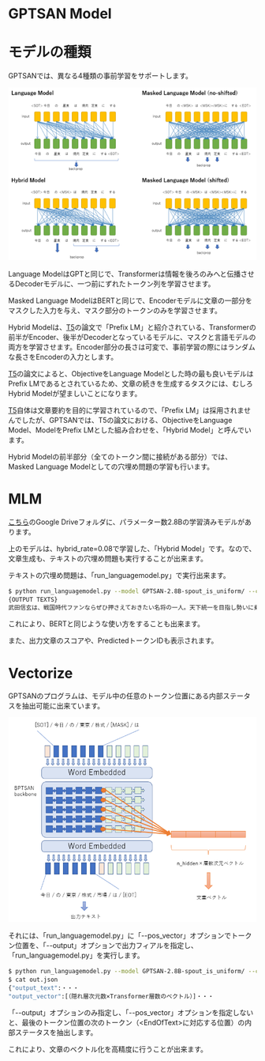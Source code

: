 # GPTSAN Model

# モデルの種類

GPTSANでは、異なる4種類の事前学習をサポートします。

![model](../report/model-type.png)

Language ModelはGPTと同じで、Transformerは情報を後ろのみへと伝播させるDecoderモデルに、一つ前にずれたトークン列を学習させます。

Masked Language ModelはBERTと同じで、Encoderモデルに文章の一部分をマスクした入力を与え、マスク部分のトークンのみを学習させます。

Hybrid Modelは、[T5](https://arxiv.org/abs/1910.10683)の論文で「Prefix LM」と紹介されている、Transformerの前半がEncoder、後半がDecoderとなっているモデルに、マスクと言語モデルの両方を学習させます。Encoder部分の長さは可変で、事前学習の際にはランダムな長さをEncoderの入力とします。

[T5](https://arxiv.org/abs/1910.10683)の論文によると、ObjectiveをLanguage Modelとした時の最も良いモデルはPrefix LMであるとされているため、文章の続きを生成するタスクには、むしろHybrid Modelが望ましいことになります。

[T5](https://arxiv.org/abs/1910.10683)自体は文章要約を目的に学習されているので、「Prefix LM」は採用されませんでしたが、GPTSANでは、T5の論文における、ObjectiveをLanguage Model、ModelをPrefix LMとした組み合わせを、「Hybrid Model」と呼んでいます。

Hybrid Modelの前半部分（全てのトークン間に接続がある部分）では、Masked Language Modelとしての穴埋め問題の学習も行います。

# MLM

[こちら](https://drive.google.com/drive/folders/1ci17cB4StbXTAmiJ2VaN8hHIqU3Aj2Y8)のGoogle Driveフォルダに、パラメーター数2.8Bの学習済みモデルがあります。

上のモデルは、hybrid_rate=0.08で学習した、「Hybrid Model」です。なので、文章生成も、テキストの穴埋め問題も実行することが出来ます。

テキストの穴埋め問題は、「run_languagemodel.py」で実行出来ます。

```sh
$ python run_languagemodel.py --model GPTSAN-2.8B-spout_is_uniform/ --context "武田信玄は、[MASK]時代ファンならぜひ押さえ[MASK]きたい名将の一人。天下統一を目指し勢いに乗る織田[MASK]からも、一目置かれていたと伝わっています。"
{OUTPUT TEXTS}
武田信玄は、戦国時代ファンならぜひ押さえておきたい名将の一人。天下統一を目指し勢いに乗る織田信長からも、一目置かれていたと伝わっています。
```

これにより、BERTと同じような使い方をすることも出来ます。

また、出力文章のスコアや、PredictedトークンIDも表示されます。

# Vectorize

GPTSANのプログラムは、モデル中の任意のトークン位置にある内部ステータスを抽出可能に出来ています。

![model](../report/languagemodel.png)

それには、「run_languagemodel.py」に「--pos_vector」オプションでトークン位置を、「--output」オプションで出力フィアルを指定し、「run_languagemodel.py」を実行します。

```sh
$ python run_languagemodel.py --model GPTSAN-2.8B-spout_is_uniform/ --context "武田信玄は、戦国時代ファンならぜひ押さえておきたい名将の一人。天下統一を目指し勢いに乗る織田 信長からも、一目置かれていたと伝わっています。" --pos_vector 25 --output out.json
$ cat out.json
{"output_text":・・・
"output_vector":[（隠れ層次元数×Transformer層数のベクトル）]・・・
```

「--output」オプションのみ指定し、「--pos_vector」オプションを指定しないと、最後のトークン位置の次のトークン（\<EndOfText\>に対応する位置）の内部ステータスを抽出します。

これにより、文章のベクトル化を高精度に行うことが出来ます。
